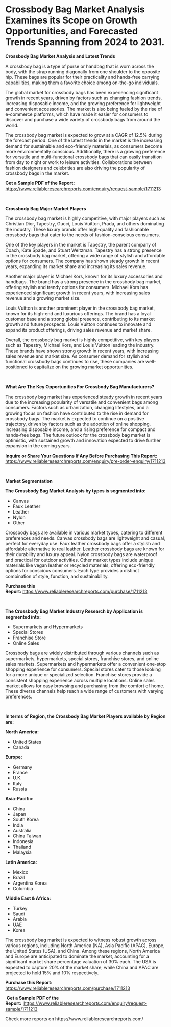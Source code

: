 <p><h1>Crossbody Bag Market Analysis Examines its Scope on Growth Opportunities, and Forecasted Trends Spanning from 2024 to 2031.</h1></p><p><strong>Crossbody Bag Market Analysis and Latest Trends</strong></p>
<p><p>A crossbody bag is a type of purse or handbag that is worn across the body, with the strap running diagonally from one shoulder to the opposite hip. These bags are popular for their practicality and hands-free carrying capabilities, making them a favorite choice among on-the-go individuals.</p><p>The global market for crossbody bags has been experiencing significant growth in recent years, driven by factors such as changing fashion trends, increasing disposable income, and the growing preference for lightweight and convenient accessories. The market is also being fueled by the rise of e-commerce platforms, which have made it easier for consumers to discover and purchase a wide variety of crossbody bags from around the world.</p><p>The crossbody bag market is expected to grow at a CAGR of 12.5% during the forecast period. One of the latest trends in the market is the increasing demand for sustainable and eco-friendly materials, as consumers become more environmentally conscious. Additionally, there is a growing preference for versatile and multi-functional crossbody bags that can easily transition from day to night or work to leisure activities. Collaborations between fashion designers and celebrities are also driving the popularity of crossbody bags in the market.</p></p>
<p><strong>Get a Sample PDF of the Report:&nbsp;</strong> <a href="https://www.reliableresearchreports.com/enquiry/request-sample/1711213">https://www.reliableresearchreports.com/enquiry/request-sample/1711213</a></p>
<p>&nbsp;</p>
<p><strong>Crossbody Bag Major Market Players</strong></p>
<p><p>The crossbody bag market is highly competitive, with major players such as Christian Dior, Tapestry, Gucci, Louis Vuitton, Prada, and others dominating the industry. These luxury brands offer high-quality and fashionable crossbody bags that cater to the needs of fashion-conscious consumers.</p><p>One of the key players in the market is Tapestry, the parent company of Coach, Kate Spade, and Stuart Weitzman. Tapestry has a strong presence in the crossbody bag market, offering a wide range of stylish and affordable options for consumers. The company has shown steady growth in recent years, expanding its market share and increasing its sales revenue.</p><p>Another major player is Michael Kors, known for its luxury accessories and handbags. The brand has a strong presence in the crossbody bag market, offering stylish and trendy options for consumers. Michael Kors has experienced significant growth in recent years, with increasing sales revenue and a growing market size.</p><p>Louis Vuitton is another prominent player in the crossbody bag market, known for its high-end and luxurious offerings. The brand has a loyal customer base and a strong global presence, contributing to its market growth and future prospects. Louis Vuitton continues to innovate and expand its product offerings, driving sales revenue and market share.</p><p>Overall, the crossbody bag market is highly competitive, with key players such as Tapestry, Michael Kors, and Louis Vuitton leading the industry. These brands have shown strong growth in recent years, with increasing sales revenue and market size. As consumer demand for stylish and functional crossbody bags continues to rise, these companies are well-positioned to capitalize on the growing market opportunities.</p></p>
<p>&nbsp;</p>
<p><strong>What Are The Key Opportunities For Crossbody Bag Manufacturers?</strong></p>
<p><p>The crossbody bag market has experienced steady growth in recent years due to the increasing popularity of versatile and convenient bags among consumers. Factors such as urbanization, changing lifestyles, and a growing focus on fashion have contributed to the rise in demand for crossbody bags. The market is expected to continue on a positive trajectory, driven by factors such as the adoption of online shopping, increasing disposable income, and a rising preference for compact and hands-free bags. The future outlook for the crossbody bag market is optimistic, with sustained growth and innovation expected to drive further expansion in the coming years.</p></p>
<p><strong>Inquire or Share Your Questions If Any Before Purchasing This Report:</strong> <a href="https://www.reliableresearchreports.com/enquiry/pre-order-enquiry/1711213">https://www.reliableresearchreports.com/enquiry/pre-order-enquiry/1711213</a></p>
<p>&nbsp;</p>
<p><strong>Market Segmentation</strong></p>
<p><strong>The Crossbody Bag Market Analysis by types is segmented into:</strong></p>
<p><ul><li>Canvas</li><li>Faux Leather</li><li>Leather</li><li>Nylon</li><li>Other</li></ul></p>
<p><p>Crossbody bags are available in various market types, catering to different preferences and needs. Canvas crossbody bags are lightweight and casual, perfect for everyday use. Faux leather crossbody bags offer a stylish and affordable alternative to real leather. Leather crossbody bags are known for their durability and luxury appeal. Nylon crossbody bags are waterproof and practical for outdoor activities. Other market types include unique materials like vegan leather or recycled materials, offering eco-friendly options for conscious consumers. Each type provides a distinct combination of style, function, and sustainability.</p></p>
<p><strong>Purchase this Report:&nbsp;</strong><a href="https://www.reliableresearchreports.com/purchase/1711213">https://www.reliableresearchreports.com/purchase/1711213</a></p>
<p>&nbsp;</p>
<p><strong>The Crossbody Bag Market Industry Research by Application is segmented into:</strong></p>
<p><ul><li>Supermarkets and Hypermarkets</li><li>Special Stores</li><li>Franchise Store</li><li>Online Sales</li></ul></p>
<p><p>Crossbody bags are widely distributed through various channels such as supermarkets, hypermarkets, special stores, franchise stores, and online sales markets. Supermarkets and hypermarkets offer a convenient one-stop shopping experience for consumers. Special stores cater to those looking for a more unique or specialized selection. Franchise stores provide a consistent shopping experience across multiple locations. Online sales market allows for easy browsing and purchasing from the comfort of home. These diverse channels help reach a wide range of customers with varying preferences.</p></p>
<p>&nbsp;</p>
<p><strong>In terms of Region, the Crossbody Bag Market Players available by Region are:</strong></p>
<p>
    <p> <strong> North America: </strong>
        <ul>
            <li>United States</li>
            <li>Canada</li>
        </ul>
        </p> 
    <p> <strong> Europe: </strong>
        <ul>
            <li>Germany</li>
            <li>France</li>
            <li>U.K.</li>
            <li>Italy</li>
            <li>Russia</li>
        </ul>
        </p> 
    <p> <strong> Asia-Pacific: </strong>
        <ul>
            <li>China</li>
            <li>Japan</li>
            <li>South Korea</li>
            <li>India</li>
            <li>Australia</li>
            <li>China Taiwan</li>
            <li>Indonesia</li>
            <li>Thailand</li>
            <li>Malaysia</li>
        </ul>
        </p> 
    <p> <strong> Latin America: </strong>
        <ul>
            <li>Mexico</li>
            <li>Brazil</li>
            <li>Argentina Korea</li>
            <li>Colombia</li>
        </ul>
        </p> 
    <p> <strong> Middle East & Africa: </strong>
        <ul>
            <li>Turkey</li>
            <li>Saudi</li>
            <li>Arabia</li>
            <li>UAE</li>
            <li>Korea</li>
        </ul>
    </p>
    </p>
<p><p>The crossbody bag market is expected to witness robust growth across various regions, including North America (NA), Asia Pacific (APAC), Europe, the United States (USA), and China. Among these regions, North America and Europe are anticipated to dominate the market, accounting for a significant market share percentage valuation of 30% each. The USA is expected to capture 20% of the market share, while China and APAC are projected to hold 15% and 10% respectively.</p></p>
<p><strong>Purchase this Report: </strong><a href="https://www.reliableresearchreports.com/purchase/1711213">https://www.reliableresearchreports.com/purchase/1711213</a></p>
<p>&nbsp;<strong>Get a Sample PDF of the Report:&nbsp;&nbsp;</strong><a href="https://www.reliableresearchreports.com/enquiry/request-sample/1711213">https://www.reliableresearchreports.com/enquiry/request-sample/1711213</a></p>
<p><strong></strong></p>
<p>Check more reports on https://www.reliableresearchreports.com/</p>